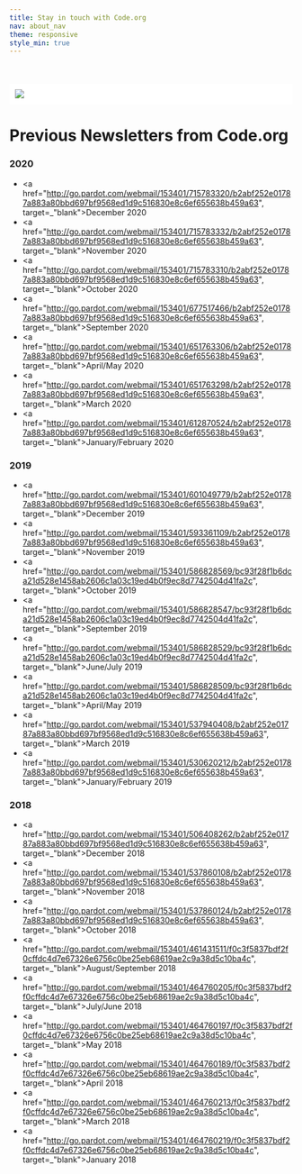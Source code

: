 ```yaml
---
title: Stay in touch with Code.org
nav: about_nav
theme: responsive
style_min: true
---
```


<div style="background-color: #FFFFFF; padding: 10px; margin-top:50px;"><img src="/images/marketing/past-updates-4Q9A5313.jpg" style="max-width: 100%"/></div>

# <a name="previous"></a>Previous Newsletters from Code.org

### 2020
- <a href="http://go.pardot.com/webmail/153401/715783320/b2abf252e01787a883a80bbd697bf9568ed1d9c516830e8c6ef655638b459a63", target=_"blank">December 2020</a>
- <a href="http://go.pardot.com/webmail/153401/715783332/b2abf252e01787a883a80bbd697bf9568ed1d9c516830e8c6ef655638b459a63", target=_"blank">November 2020</a>
- <a href="http://go.pardot.com/webmail/153401/715783310/b2abf252e01787a883a80bbd697bf9568ed1d9c516830e8c6ef655638b459a63", target=_"blank">October 2020</a>
- <a href="http://go.pardot.com/webmail/153401/677517466/b2abf252e01787a883a80bbd697bf9568ed1d9c516830e8c6ef655638b459a63", target=_"blank">September 2020</a>
- <a href="http://go.pardot.com/webmail/153401/651763306/b2abf252e01787a883a80bbd697bf9568ed1d9c516830e8c6ef655638b459a63", target=_"blank">April/May 2020</a>
- <a href="http://go.pardot.com/webmail/153401/651763298/b2abf252e01787a883a80bbd697bf9568ed1d9c516830e8c6ef655638b459a63", target=_"blank">March 2020</a>
- <a href="http://go.pardot.com/webmail/153401/612870524/b2abf252e01787a883a80bbd697bf9568ed1d9c516830e8c6ef655638b459a63", target=_"blank">January/February 2020</a>

### 2019
- <a href="http://go.pardot.com/webmail/153401/601049779/b2abf252e01787a883a80bbd697bf9568ed1d9c516830e8c6ef655638b459a63", target=_"blank">December 2019</a>
- <a href="http://go.pardot.com/webmail/153401/593361109/b2abf252e01787a883a80bbd697bf9568ed1d9c516830e8c6ef655638b459a63", target=_"blank">November 2019</a>
- <a href="http://go.pardot.com/webmail/153401/586828569/bc93f28f1b6dca21d528e1458ab2606c1a03c19ed4b0f9ec8d7742504d41fa2c", target=_"blank">October 2019</a>
- <a href="http://go.pardot.com/webmail/153401/586828547/bc93f28f1b6dca21d528e1458ab2606c1a03c19ed4b0f9ec8d7742504d41fa2c", target=_"blank">September 2019</a>
- <a href="http://go.pardot.com/webmail/153401/586828529/bc93f28f1b6dca21d528e1458ab2606c1a03c19ed4b0f9ec8d7742504d41fa2c", target=_"blank">June/July 2019</a>
- <a href="http://go.pardot.com/webmail/153401/586828509/bc93f28f1b6dca21d528e1458ab2606c1a03c19ed4b0f9ec8d7742504d41fa2c", target=_"blank">April/May 2019</a>
- <a href="http://go.pardot.com/webmail/153401/537940408/b2abf252e01787a883a80bbd697bf9568ed1d9c516830e8c6ef655638b459a63", target=_"blank">March 2019</a>
- <a href="http://go.pardot.com/webmail/153401/530620212/b2abf252e01787a883a80bbd697bf9568ed1d9c516830e8c6ef655638b459a63", target=_"blank">January/February 2019</a>

### 2018

- <a href="http://go.pardot.com/webmail/153401/506408262/b2abf252e01787a883a80bbd697bf9568ed1d9c516830e8c6ef655638b459a63", target=_"blank">December 2018</a>
- <a href="http://go.pardot.com/webmail/153401/537860108/b2abf252e01787a883a80bbd697bf9568ed1d9c516830e8c6ef655638b459a63", target=_"blank">November 2018</a>
- <a href="http://go.pardot.com/webmail/153401/537860124/b2abf252e01787a883a80bbd697bf9568ed1d9c516830e8c6ef655638b459a63", target=_"blank">October 2018</a>
- <a href="http://go.pardot.com/webmail/153401/461431511/f0c3f5837bdf2f0cffdc4d7e67326e6756c0be25eb68619ae2c9a38d5c10ba4c", target=_"blank">August/September 2018</a>
- <a href="http://go.pardot.com/webmail/153401/464760205/f0c3f5837bdf2f0cffdc4d7e67326e6756c0be25eb68619ae2c9a38d5c10ba4c", target=_"blank">July/June 2018</a>
- <a href="http://go.pardot.com/webmail/153401/464760197/f0c3f5837bdf2f0cffdc4d7e67326e6756c0be25eb68619ae2c9a38d5c10ba4c", target=_"blank">May 2018</a>
- <a href="http://go.pardot.com/webmail/153401/464760189/f0c3f5837bdf2f0cffdc4d7e67326e6756c0be25eb68619ae2c9a38d5c10ba4c", target=_"blank">April 2018</a>
- <a href="http://go.pardot.com/webmail/153401/464760213/f0c3f5837bdf2f0cffdc4d7e67326e6756c0be25eb68619ae2c9a38d5c10ba4c", target=_"blank">March 2018</a>
- <a href="http://go.pardot.com/webmail/153401/464760219/f0c3f5837bdf2f0cffdc4d7e67326e6756c0be25eb68619ae2c9a38d5c10ba4c", target=_"blank">January 2018</a>